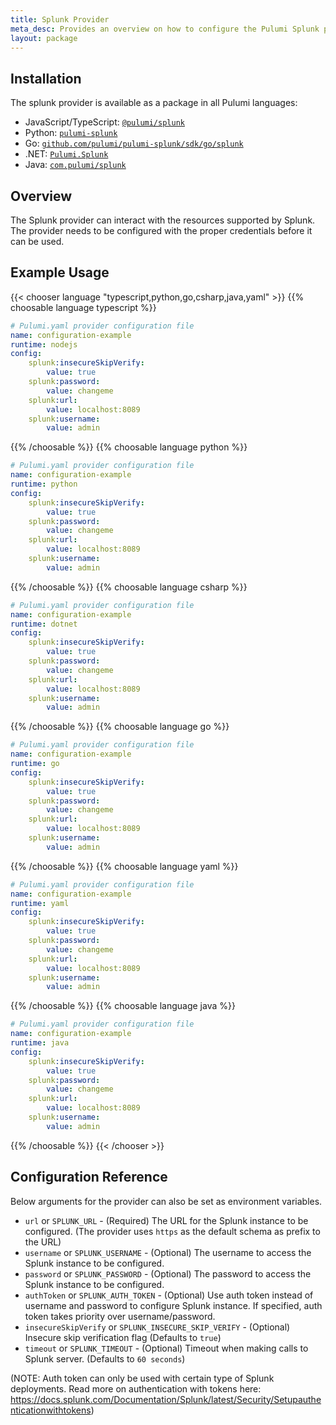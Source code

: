 ```yaml
---
title: Splunk Provider
meta_desc: Provides an overview on how to configure the Pulumi Splunk provider.
layout: package
---
```

## Installation

The splunk provider is available as a package in all Pulumi languages:

* JavaScript/TypeScript: [`@pulumi/splunk`](https://www.npmjs.com/package/@pulumi/splunk)
* Python: [`pulumi-splunk`](https://pypi.org/project/pulumi-splunk/)
* Go: [`github.com/pulumi/pulumi-splunk/sdk/go/splunk`](https://github.com/pulumi/pulumi-splunk)
* .NET: [`Pulumi.Splunk`](https://www.nuget.org/packages/Pulumi.Splunk)
* Java: [`com.pulumi/splunk`](https://central.sonatype.com/artifact/com.pulumi/splunk)
## Overview

The Splunk provider can interact with the resources supported by Splunk. The provider needs to be configured with the proper credentials before it can be used.
## Example Usage

{{< chooser language "typescript,python,go,csharp,java,yaml" >}}
{{% choosable language typescript %}}
```yaml
# Pulumi.yaml provider configuration file
name: configuration-example
runtime: nodejs
config:
    splunk:insecureSkipVerify:
        value: true
    splunk:password:
        value: changeme
    splunk:url:
        value: localhost:8089
    splunk:username:
        value: admin

```

{{% /choosable %}}
{{% choosable language python %}}
```yaml
# Pulumi.yaml provider configuration file
name: configuration-example
runtime: python
config:
    splunk:insecureSkipVerify:
        value: true
    splunk:password:
        value: changeme
    splunk:url:
        value: localhost:8089
    splunk:username:
        value: admin

```

{{% /choosable %}}
{{% choosable language csharp %}}
```yaml
# Pulumi.yaml provider configuration file
name: configuration-example
runtime: dotnet
config:
    splunk:insecureSkipVerify:
        value: true
    splunk:password:
        value: changeme
    splunk:url:
        value: localhost:8089
    splunk:username:
        value: admin

```

{{% /choosable %}}
{{% choosable language go %}}
```yaml
# Pulumi.yaml provider configuration file
name: configuration-example
runtime: go
config:
    splunk:insecureSkipVerify:
        value: true
    splunk:password:
        value: changeme
    splunk:url:
        value: localhost:8089
    splunk:username:
        value: admin

```

{{% /choosable %}}
{{% choosable language yaml %}}
```yaml
# Pulumi.yaml provider configuration file
name: configuration-example
runtime: yaml
config:
    splunk:insecureSkipVerify:
        value: true
    splunk:password:
        value: changeme
    splunk:url:
        value: localhost:8089
    splunk:username:
        value: admin

```

{{% /choosable %}}
{{% choosable language java %}}
```yaml
# Pulumi.yaml provider configuration file
name: configuration-example
runtime: java
config:
    splunk:insecureSkipVerify:
        value: true
    splunk:password:
        value: changeme
    splunk:url:
        value: localhost:8089
    splunk:username:
        value: admin

```

{{% /choosable %}}
{{< /chooser >}}
## Configuration Reference

Below arguments for the provider can also be set as environment variables.

* `url` or `SPLUNK_URL` - (Required) The URL for the Splunk instance to be configured. (The provider uses `https` as the default schema as prefix to the URL)
* `username` or `SPLUNK_USERNAME`  - (Optional) The username to access the Splunk instance to be configured.
* `password` or `SPLUNK_PASSWORD` - (Optional) The password to access the Splunk instance to be configured.
* `authToken` or `SPLUNK_AUTH_TOKEN` - (Optional) Use auth token instead of username and password to configure Splunk instance.
  If specified, auth token takes priority over username/password.
* `insecureSkipVerify` or `SPLUNK_INSECURE_SKIP_VERIFY` - (Optional) Insecure skip verification flag (Defaults to `true`)
* `timeout` or `SPLUNK_TIMEOUT` -  (Optional) Timeout when making calls to Splunk server. (Defaults to `60 seconds`)

(NOTE: Auth token can only be used with certain type of Splunk deployments.
Read more on authentication with tokens here: <https://docs.splunk.com/Documentation/Splunk/latest/Security/Setupauthenticationwithtokens>)